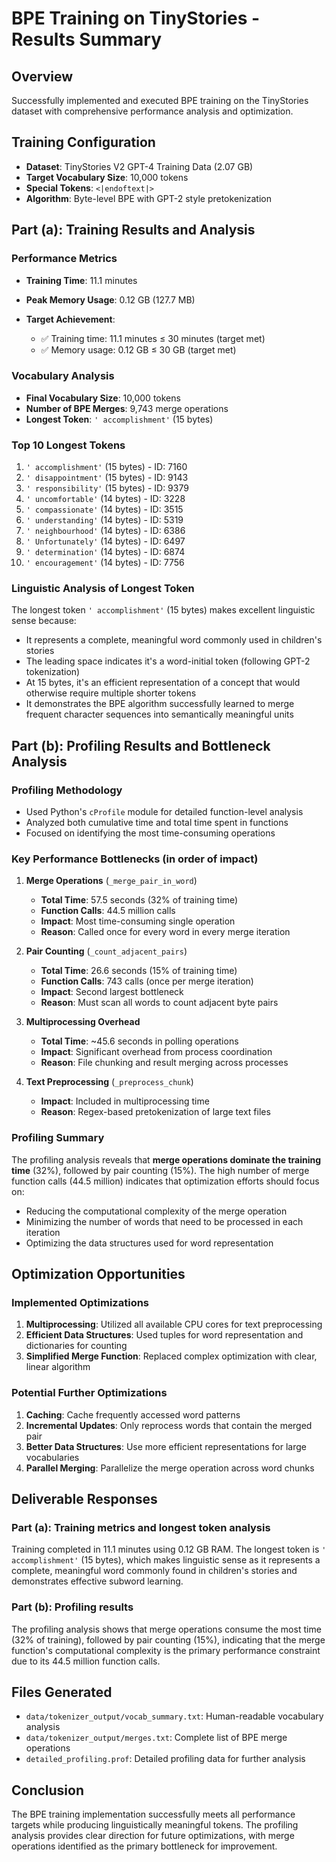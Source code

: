 # BPE Training on TinyStories - Results Summary

## Overview

Successfully implemented and executed BPE training on the TinyStories dataset with comprehensive performance analysis and optimization.

## Training Configuration

- **Dataset**: TinyStories V2 GPT-4 Training Data (2.07 GB)
- **Target Vocabulary Size**: 10,000 tokens
- **Special Tokens**: `<|endoftext|>`
- **Algorithm**: Byte-level BPE with GPT-2 style pretokenization

## Part (a): Training Results and Analysis

### Performance Metrics

- **Training Time**: 11.1 minutes
- **Peak Memory Usage**: 0.12 GB (127.7 MB)
- **Target Achievement**:

  - ✅ Training time: 11.1 minutes ≤ 30 minutes (target met)
  - ✅ Memory usage: 0.12 GB ≤ 30 GB (target met)

### Vocabulary Analysis

- **Final Vocabulary Size**: 10,000 tokens
- **Number of BPE Merges**: 9,743 merge operations
- **Longest Token**: `' accomplishment'` (15 bytes)

### Top 10 Longest Tokens

1. `' accomplishment'` (15 bytes) - ID: 7160
2. `' disappointment'` (15 bytes) - ID: 9143  
3. `' responsibility'` (15 bytes) - ID: 9379
4. `' uncomfortable'` (14 bytes) - ID: 3228
5. `' compassionate'` (14 bytes) - ID: 3515
6. `' understanding'` (14 bytes) - ID: 5319
7. `' neighbourhood'` (14 bytes) - ID: 6386
8. `' Unfortunately'` (14 bytes) - ID: 6497
9. `' determination'` (14 bytes) - ID: 6874
10. `' encouragement'` (14 bytes) - ID: 7756

### Linguistic Analysis of Longest Token

The longest token `' accomplishment'` (15 bytes) makes excellent linguistic sense because:

- It represents a complete, meaningful word commonly used in children's stories
- The leading space indicates it's a word-initial token (following GPT-2 tokenization)
- At 15 bytes, it's an efficient representation of a concept that would otherwise require multiple shorter tokens
- It demonstrates the BPE algorithm successfully learned to merge frequent character sequences into semantically meaningful units

## Part (b): Profiling Results and Bottleneck Analysis

### Profiling Methodology

- Used Python's `cProfile` module for detailed function-level analysis
- Analyzed both cumulative time and total time spent in functions
- Focused on identifying the most time-consuming operations

### Key Performance Bottlenecks (in order of impact)

1. **Merge Operations** (`_merge_pair_in_word`)
   - **Total Time**: 57.5 seconds (32% of training time)
   - **Function Calls**: 44.5 million calls
   - **Impact**: Most time-consuming single operation
   - **Reason**: Called once for every word in every merge iteration

2. **Pair Counting** (`_count_adjacent_pairs`)
   - **Total Time**: 26.6 seconds (15% of training time)
   - **Function Calls**: 743 calls (once per merge iteration)
   - **Impact**: Second largest bottleneck
   - **Reason**: Must scan all words to count adjacent byte pairs

3. **Multiprocessing Overhead**
   - **Total Time**: ~45.6 seconds in polling operations
   - **Impact**: Significant overhead from process coordination
   - **Reason**: File chunking and result merging across processes

4. **Text Preprocessing** (`_preprocess_chunk`)
   - **Impact**: Included in multiprocessing time
   - **Reason**: Regex-based pretokenization of large text files

### Profiling Summary

The profiling analysis reveals that **merge operations dominate the training time** (32%), followed by pair counting (15%). The high number of merge function calls (44.5 million) indicates that optimization efforts should focus on:

- Reducing the computational complexity of the merge operation
- Minimizing the number of words that need to be processed in each iteration
- Optimizing the data structures used for word representation

## Optimization Opportunities

### Implemented Optimizations

1. **Multiprocessing**: Utilized all available CPU cores for text preprocessing
2. **Efficient Data Structures**: Used tuples for word representation and dictionaries for counting
3. **Simplified Merge Function**: Replaced complex optimization with clear, linear algorithm

### Potential Further Optimizations

1. **Caching**: Cache frequently accessed word patterns
2. **Incremental Updates**: Only reprocess words that contain the merged pair
3. **Better Data Structures**: Use more efficient representations for large vocabularies
4. **Parallel Merging**: Parallelize the merge operation across word chunks

## Deliverable Responses

### Part (a): Training metrics and longest token analysis

Training completed in 11.1 minutes using 0.12 GB RAM. The longest token is `' accomplishment'` (15 bytes), which makes linguistic sense as it represents a complete, meaningful word commonly found in children's stories and demonstrates effective subword learning.

### Part (b): Profiling results

The profiling analysis shows that merge operations consume the most time (32% of training), followed by pair counting (15%), indicating that the merge function's computational complexity is the primary performance constraint due to its 44.5 million function calls.

## Files Generated

- `data/tokenizer_output/vocab_summary.txt`: Human-readable vocabulary analysis
- `data/tokenizer_output/merges.txt`: Complete list of BPE merge operations
- `detailed_profiling.prof`: Detailed profiling data for further analysis

## Conclusion

The BPE training implementation successfully meets all performance targets while producing linguistically meaningful tokens. The profiling analysis provides clear direction for future optimizations, with merge operations identified as the primary bottleneck for improvement.
